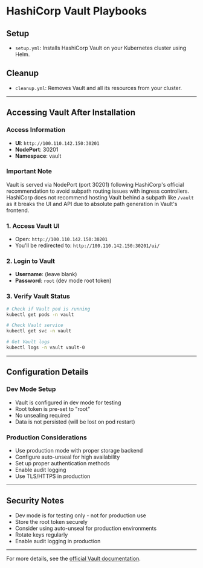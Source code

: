 # HashiCorp Vault Playbooks

## Setup
- `setup.yml`: Installs HashiCorp Vault on your Kubernetes cluster using Helm.

## Cleanup
- `cleanup.yml`: Removes Vault and all its resources from your cluster.

---

## Accessing Vault After Installation

### Access Information
- **UI**: `http://100.110.142.150:30201`
- **NodePort**: 30201
- **Namespace**: vault

### Important Note
Vault is served via NodePort (port 30201) following HashiCorp's official recommendation to avoid subpath routing issues with ingress controllers. HashiCorp does not recommend hosting Vault behind a subpath like `/vault` as it breaks the UI and API due to absolute path generation in Vault's frontend.

### 1. Access Vault UI
- Open: `http://100.110.142.150:30201`
- You'll be redirected to: `http://100.110.142.150:30201/ui/`

### 2. Login to Vault
- **Username**: (leave blank)
- **Password**: `root` (dev mode root token)

### 3. Verify Vault Status
```bash
# Check if Vault pod is running
kubectl get pods -n vault

# Check Vault service
kubectl get svc -n vault

# Get Vault logs
kubectl logs -n vault vault-0
```

---

## Configuration Details

### Dev Mode Setup
- Vault is configured in dev mode for testing
- Root token is pre-set to "root"
- No unsealing required
- Data is not persisted (will be lost on pod restart)

### Production Considerations
- Use production mode with proper storage backend
- Configure auto-unseal for high availability
- Set up proper authentication methods
- Enable audit logging
- Use TLS/HTTPS in production

---

## Security Notes
- Dev mode is for testing only - not for production use
- Store the root token securely
- Consider using auto-unseal for production environments
- Rotate keys regularly
- Enable audit logging in production

---

For more details, see the [official Vault documentation](https://www.vaultproject.io/docs). 